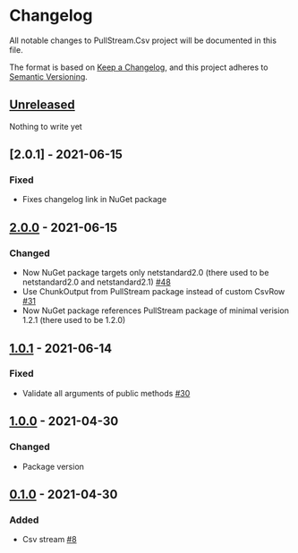 # Changelog
All notable changes to PullStream.Csv project will be documented in this file.

The format is based on [Keep a Changelog](https://keepachangelog.com/en/1.0.0/),
and this project adheres to [Semantic Versioning](https://semver.org/spec/v2.0.0.html).

## [Unreleased]
Nothing to write yet

## [2.0.1] - 2021-06-15
### Fixed
- Fixes changelog link in NuGet package

## [2.0.0] - 2021-06-15
### Changed
- Now NuGet package targets only netstandard2.0 (there used to be netstandard2.0 and netstandard2.1) [#48](https://github.com/pepelev/PullStream/issues/48)
- Use ChunkOutput from PullStream package instead of custom CsvRow [#31](https://github.com/pepelev/PullStream/issues/31)
- Now NuGet package references PullStream package of minimal verision 1.2.1 (there used to be 1.2.0)

## [1.0.1] - 2021-06-14
### Fixed
- Validate all arguments of public methods [#30](https://github.com/pepelev/PullStream/issues/30)

## [1.0.0] - 2021-04-30
### Changed
- Package version

## [0.1.0] - 2021-04-30
### Added
- Csv stream [#8](https://github.com/pepelev/PullStream/issues/8)

[Unreleased]: https://github.com/pepelev/pullstream/compare/pullstream-csv-v2.0.0...pullstream-csv
[2.0.0]: https://github.com/pepelev/pullstream/compare/pullstream-csv-v1.0.1...pullstream-csv-v2.0.0
[1.0.1]: https://github.com/pepelev/pullstream/compare/csv-v1.0.0...pullstream-csv-v1.0.1
[1.0.0]: https://github.com/pepelev/pullstream/compare/csv-v0.1.0...csv-v1.0.0
[0.1.0]: https://github.com/pepelev/pullstream/releases/tag/pullstream-json-v0.1.0